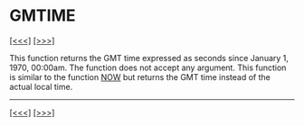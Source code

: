 # GMTIME

[\[\<\<\<\]](ug_25.76.md) [\[\>\>\>\]](ug_25.78.md)

This function returns the GMT time expressed as seconds since January 1,
1970, 00:00am. The function does not accept any argument. This function
is similar to the function [NOW](ug_25.147.md) but returns the GMT time
instead of the actual local time.

-----

[\[\<\<\<\]](ug_25.76.md) [\[\>\>\>\]](ug_25.78.md)
